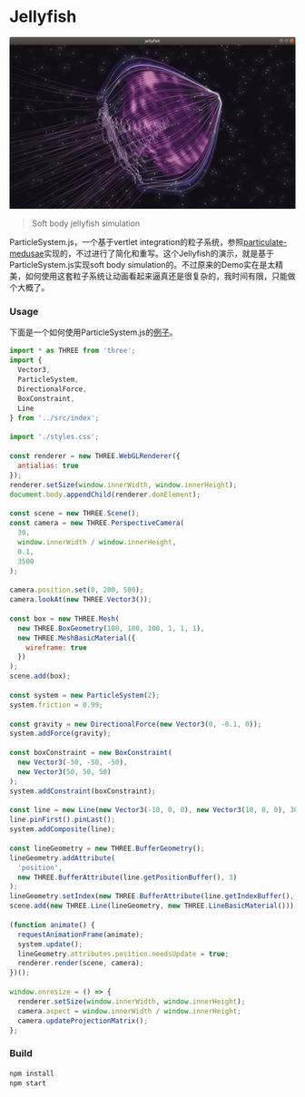 # Jellyfish

[![Jellyfish](./result.png)](https://guijiangheng.github.io/particle-system/)

> Soft body jellyfish simulation

ParticleSystem.js，一个基于vertlet integration的粒子系统，参照[particulate-medusae](https://github.com/jpweeks/particulate-medusae)实现的，不过进行了简化和重写。这个Jellyfish的演示，就是基于ParticleSystem.js实现soft body simulation的。不过原来的Demo实在是太精美，如何使用这套粒子系统让动画看起来逼真还是很复杂的，我时间有限，只能做个大概了。

### Usage

下面是一个如何使用ParticleSystem.js的[例子](https://guijiangheng.github.io/particle-system/chain)。

```js
import * as THREE from 'three';
import {
  Vector3,
  ParticleSystem,
  DirectionalForce,
  BoxConstraint,
  Line
} from '../src/index';

import './styles.css';

const renderer = new THREE.WebGLRenderer({
  antialias: true
});
renderer.setSize(window.innerWidth, window.innerHeight);
document.body.appendChild(renderer.domElement);

const scene = new THREE.Scene();
const camera = new THREE.PerspectiveCamera(
  30,
  window.innerWidth / window.innerHeight,
  0.1,
  3500
);

camera.position.set(0, 200, 500);
camera.lookAt(new THREE.Vector3());

const box = new THREE.Mesh(
  new THREE.BoxGeometry(100, 100, 100, 1, 1, 1),
  new THREE.MeshBasicMaterial({
    wireframe: true
  })
);
scene.add(box);

const system = new ParticleSystem(2);
system.friction = 0.99;

const gravity = new DirectionalForce(new Vector3(0, -0.1, 0));
system.addForce(gravity);

const boxConstraint = new BoxConstraint(
  new Vector3(-50, -50, -50),
  new Vector3(50, 50, 50)
);
system.addConstraint(boxConstraint);

const line = new Line(new Vector3(-10, 0, 0), new Vector3(10, 0, 0), 30, 120);
line.pinFirst().pinLast();
system.addComposite(line);

const lineGeometry = new THREE.BufferGeometry();
lineGeometry.addAttribute(
  'position',
  new THREE.BufferAttribute(line.getPositionBuffer(), 3)
);
lineGeometry.setIndex(new THREE.BufferAttribute(line.getIndexBuffer(), 1));
scene.add(new THREE.Line(lineGeometry, new THREE.LineBasicMaterial()));

(function animate() {
  requestAnimationFrame(animate);
  system.update();
  lineGeometry.attributes.position.needsUpdate = true;
  renderer.render(scene, camera);
})();

window.onresize = () => {
  renderer.setSize(window.innerWidth, window.innerHeight);
  camera.aspect = window.innerWidth / window.innerHeight;
  camera.updateProjectionMatrix();
};

```

### Build

```sh
npm install
npm start
```
